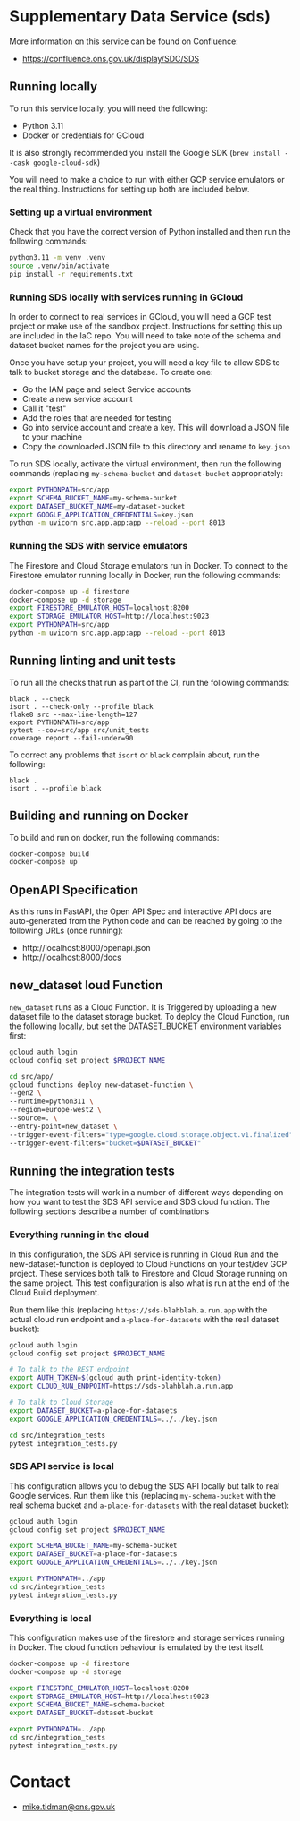 # Supplementary Data Service (sds)

More information on this service can be found on Confluence:

* https://confluence.ons.gov.uk/display/SDC/SDS

## Running locally

To run this service locally, you will need the following:

* Python 3.11
* Docker or credentials for GCloud

It is also strongly recommended you install the Google SDK (`brew install --cask google-cloud-sdk`)

You will need to make a choice to run with either GCP service emulators or the real thing.
Instructions for setting up both are included below.

### Setting up a virtual environment

Check that you have the correct version of Python installed and then run the following commands:

```bash
python3.11 -m venv .venv
source .venv/bin/activate
pip install -r requirements.txt
```

### Running SDS locally with services running in GCloud

In order to connect to real services in GCloud, you will need a GCP test project or make
use of the sandbox project. Instructions for setting this up  are included in the IaC repo. 
You will need to take note of the schema and dataset bucket names for the project you are using.

Once you have setup your project, you will need a key file to allow SDS to talk to bucket storage
and the database. To create one:

* Go the IAM page and select Service accounts
* Create a new service account
* Call it "test"
* Add the roles that are needed for testing
* Go into service account and create a key. This will download a JSON file to your machine 
* Copy the downloaded JSON file to this directory and rename to `key.json`

To run SDS locally, activate the virtual environment, then run the following commands (replacing `my-schema-bucket`
and `dataset-bucket` appropriately:

```bash
export PYTHONPATH=src/app
export SCHEMA_BUCKET_NAME=my-schema-bucket
export DATASET_BUCKET_NAME=my-dataset-bucket
export GOOGLE_APPLICATION_CREDENTIALS=key.json
python -m uvicorn src.app.app:app --reload --port 8013
```

### Running the SDS with service emulators

The Firestore and Cloud Storage emulators run in Docker. To connect to the Firestore emulator running locally in Docker,
run the following commands:


```bash
docker-compose up -d firestore
docker-compose up -d storage
export FIRESTORE_EMULATOR_HOST=localhost:8200
export STORAGE_EMULATOR_HOST=http://localhost:9023
export PYTHONPATH=src/app
python -m uvicorn src.app.app:app --reload --port 8013
```

## Running linting and unit tests

To run all the checks that run as part of the CI, run the following commands:

```
black . --check
isort . --check-only --profile black
flake8 src --max-line-length=127
export PYTHONPATH=src/app
pytest --cov=src/app src/unit_tests
coverage report --fail-under=90
```

To correct any problems that `isort` or `black` complain about, run the following:

```
black .
isort . --profile black
```

## Building and running on Docker

To build and run on docker, run the following commands:

```bash
docker-compose build
docker-compose up
```

## OpenAPI Specification

As this runs in FastAPI, the Open API Spec and interactive API docs are auto-generated from the Python code and
can be reached by going to the following URLs (once running):

* http://localhost:8000/openapi.json
* http://localhost:8000/docs

## new_dataset loud Function

`new_dataset` runs as a Cloud Function. It is Triggered by uploading a new dataset file to the dataset storage bucket.
To deploy the Cloud Function, run the following locally, but set the DATASET_BUCKET environment variables first:

```bash
gcloud auth login
gcloud config set project $PROJECT_NAME

cd src/app/
gcloud functions deploy new-dataset-function \
--gen2 \
--runtime=python311 \
--region=europe-west2 \
--source=. \
--entry-point=new_dataset \
--trigger-event-filters="type=google.cloud.storage.object.v1.finalized" \
--trigger-event-filters="bucket=$DATASET_BUCKET"
```

## Running the integration tests

The integration tests will work in a number of different ways depending on how you want to test the SDS API service
and SDS cloud function. The following sections describe a number of combinations

### Everything running in the cloud

In this configuration, the SDS API service is running in Cloud Run and the new-dataset-function is deployed
to Cloud Functions on your test/dev GCP project. These services both talk to Firestore and Cloud Storage running
on the same project. This test configuration is also what is run at the end of the Cloud Build deployment.

Run them like this (replacing `https://sds-blahblah.a.run.app` with the actual cloud run endpoint and
`a-place-for-datasets` with the real dataset bucket):

```bash
gcloud auth login
gcloud config set project $PROJECT_NAME

# To talk to the REST endpoint
export AUTH_TOKEN=$(gcloud auth print-identity-token)  
export CLOUD_RUN_ENDPOINT=https://sds-blahblah.a.run.app

# To talk to Cloud Storage
export DATASET_BUCKET=a-place-for-datasets  
export GOOGLE_APPLICATION_CREDENTIALS=../../key.json

cd src/integration_tests
pytest integration_tests.py
```

### SDS API service is local

This configuration allows you to debug the SDS API locally but talk to real Google services. Run them like this 
(replacing `my-schema-bucket` with the real schema bucket and `a-place-for-datasets` with the real dataset bucket):

```bash
gcloud auth login
gcloud config set project $PROJECT_NAME

export SCHEMA_BUCKET_NAME=my-schema-bucket
export DATASET_BUCKET=a-place-for-datasets
export GOOGLE_APPLICATION_CREDENTIALS=../../key.json

export PYTHONPATH=../app
cd src/integration_tests
pytest integration_tests.py
```

### Everything is local

This configuration makes use of the firestore and storage services running in Docker. The cloud function behaviour
is emulated by the test itself.

```bash
docker-compose up -d firestore
docker-compose up -d storage

export FIRESTORE_EMULATOR_HOST=localhost:8200
export STORAGE_EMULATOR_HOST=http://localhost:9023
export SCHEMA_BUCKET_NAME=schema-bucket
export DATASET_BUCKET=dataset-bucket

export PYTHONPATH=../app
cd src/integration_tests
pytest integration_tests.py
```

# Contact

* mike.tidman@ons.gov.uk